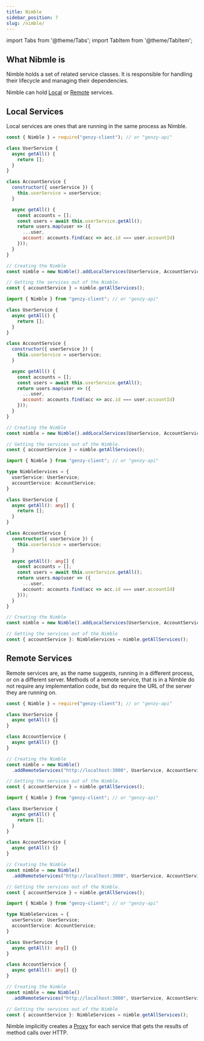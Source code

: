 ```yaml
---
title: Nimble
sidebar_position: 7
slug: /nimble/
---
```


import Tabs from '@theme/Tabs';
import TabItem from '@theme/TabItem';

## What Nibmle is

Nimble holds a set of related service classes. It is responsible for handling their lifecycle and managing their dependencies.

Nimble can hold [Local](#local-services) or [Remote](#remote-services) services.

## Local Services

Local services are ones that are running in the same process as Nimble.

<Tabs groupId="lang">
  <TabItem value="cjs" label="CommonJS" default>

```js
const { Nimble } = require("genzy-client"); // or "genzy-api"

class UserService {
  async getAll() {
    return [];
  }
}

class AccountService {
  constructor({ userService }) {
    this.userService = userService;
  }

  async getAll() {
    const accounts = [];
    const users = await this.userService.getAll();
    return users.map(user => ({
      ...user,
      account: accounts.find(acc => acc.id === user.accountId)
    }));
  }
}

// Creating the Nimble 
const nimble = new Nimble().addLocalServices(UserService, AccountService);

// Getting the services out of the Nimble.
const { accountService } = nimble.getAllServices();
```

  </TabItem>
  <TabItem value="mjs" label="ES modules">

```js
import { Nimble } from "genzy-client"; // or "genzy-api"

class UserService {
  async getAll() {
    return [];
  }
}

class AccountService {
  constructor({ userService }) {
    this.userService = userService;
  }

  async getAll() {
    const accounts = [];
    const users = await this.userService.getAll();
    return users.map(user => ({
      ...user,
      account: accounts.find(acc => acc.id === user.accountId)
    }));
  }
}

// Creating the Nimble 
const nimble = new Nimble().addLocalServices(UserService, AccountService);

// Getting the services out of the Nimble.
const { accountService } = nimble.getAllServices();
```

  </TabItem>
  <TabItem value="ts" label="TypeScript">

```ts
import { Nimble } from "genzy-client"; // or "genzy-api"

type NimbleServices = {
  userService: UserService;
  accountService: AccountService;
}

class UserService {
  async getAll(): any[] {
    return [];
  }
}

class AccountService {
  constructor({ userService }) {
    this.userService = userService;
  }

  async getAll(): any[] {
    const accounts = [];
    const users = await this.userService.getAll();
    return users.map(user => ({
      ...user,
      account: accounts.find(acc => acc.id === user.accountId)
    }));
  }
}

// Creating the Nimble 
const nimble = new Nimble().addLocalServices(UserService, AccountService);

// Getting the services out of the Nimble
const { accountService }: NimbleServices = nimble.getAllServices();
```

  </TabItem>
</Tabs>

## Remote Services

Remote services are, as the name suggests, running in a different process, or on a different server. Methods of a remote service, that is in a Nimble do not require any implementation code, but do require the URL of the server they are running on.

<Tabs groupId="lang">
  <TabItem value="cjs" label="CommonJS" default>

```js
const { Nimble } = require("genzy-client"); // or "genzy-api"

class UserService {
  async getAll() {}
}

class AccountService {
  async getAll() {}
}

// Creating the Nimble 
const nimble = new Nimble()
  .addRemoteServices("http://localhost:3000", UserService, AccountService);

// Getting the services out of the Nimble.
const { accountService } = nimble.getAllServices();
```

  </TabItem>
  <TabItem value="mjs" label="ES modules">

```js
import { Nimble } from "genzy-client"; // or "genzy-api"

class UserService {
  async getAll() {
    return [];
  }
}

class AccountService {
  async getAll() {}
}

// Creating the Nimble 
const nimble = new Nimble()
  .addRemoteServices("http://localhost:3000", UserService, AccountService);

// Getting the services out of the Nimble.
const { accountService } = nimble.getAllServices();
```

  </TabItem>
  <TabItem value="ts" label="TypeScript">

```ts
import { Nimble } from "genzy-client"; // or "genzy-api"

type NimbleServices = {
  userService: UserService;
  accountService: AccountService;
}

class UserService {
  async getAll(): any[] {}
}

class AccountService {
  async getAll(): any[] {}
}

// Creating the Nimble 
const nimble = new Nimble()
  .addRemoteServices("http://localhost:3000", UserService, AccountService);

// Getting the services out of the Nimble
const { accountService }: NimbleServices = nimble.getAllServices();
```

  </TabItem>
</Tabs>

Nimble implicitly creates a [Proxy](https://developer.mozilla.org/en-US/docs/Web/JavaScript/Reference/Global_Objects/Proxy) for each service that gets the results of method calls over HTTP.